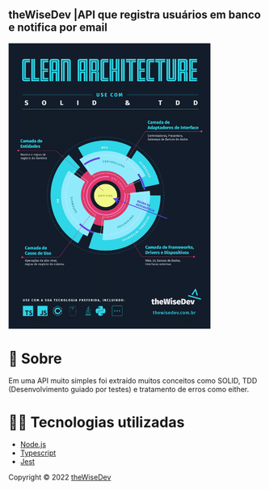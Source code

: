 ## theWiseDev |API que registra usuários em banco e notifica por email

<img src='preview/clean-architecture.png' width='400'/>


# 📜 Sobre

Em uma API muito simples foi extraído muitos conceitos como SOLID, TDD (Desenvolvimento guiado por testes) e tratamento de erros como either. 

# 🧑‍💻 Tecnologias utilizadas

- [Node.js](https://nodejs.org/en/)
- [Typescript](https://www.typescriptlang.org/)
- [Jest](https://jestjs.io/) 

Copyright © 2022 [theWiseDev](https://thewisedev.com.br/)
